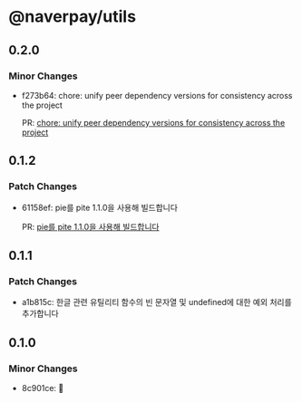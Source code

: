 # @naverpay/utils

## 0.2.0

### Minor Changes

-   f273b64: chore: unify peer dependency versions for consistency across the project

    PR: [chore: unify peer dependency versions for consistency across the project](https://github.com/NaverPayDev/pie/pull/148)

## 0.1.2

### Patch Changes

-   61158ef: pie를 pite 1.1.0을 사용해 빌드합니다

    PR: [pie를 pite 1.1.0을 사용해 빌드합니다](https://github.com/NaverPayDev/pie/pull/125)

## 0.1.1

### Patch Changes

-   a1b815c: 한글 관련 유틸리티 함수의 빈 문자열 및 undefined에 대한 예외 처리를 추가합니다

## 0.1.0

### Minor Changes

-   8c901ce: 🎉
